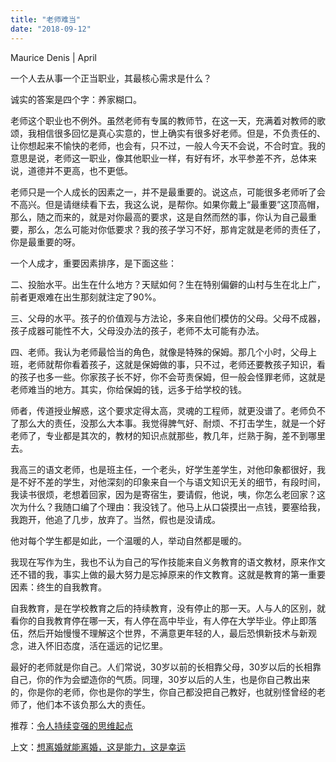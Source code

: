 ```yaml
---
title: "老师难当"
date: "2018-09-12"
---
```


Maurice Denis | April

一个人去从事一个正当职业，其最核心需求是什么？

诚实的答案是四个字：养家糊口。

老师这个职业也不例外。虽然老师有专属的教师节，在这一天，充满着对教师的歌颂，我相信很多回忆是真心实意的，世上确实有很多好老师。但是，不负责任的、让你想起来不愉快的老师，也会有，只不过，一般人今天不会说，不合时宜。我的意思是说，老师这一职业，像其他职业一样，有好有坏，水平参差不齐，总体来说，道德并不更高，也不更低。

老师只是一个人成长的因素之一，并不是最重要的。说这点，可能很多老师听了会不高兴。但是请继续看下去，我这么说，是帮你。如果你戴上“最重要”这顶高帽，那么，随之而来的，就是对你最高的要求，这是自然而然的事，你认为自己最重要，那么，怎么可能对你低要求？我的孩子学习不好，那肯定就是老师的责任了，你是最重要的呀。

一个人成才，重要因素排序，是下面这些：

二、投胎水平。出生在什么地方？天赋如何？生在特别偏僻的山村与生在北上广，前者更艰难在出生那刻就注定了90%。

三、父母的水平。孩子的价值观与方法论，多来自他们模仿的父母。父母不成器，孩子成器可能性不大，父母没办法的孩子，老师不太可能有办法。

四、老师。我认为老师最恰当的角色，就像是特殊的保姆。那几个小时，父母上班，老师就帮你看着孩子，这就是保姆做的事，只不过，老师还要教孩子知识，看的孩子也多一些。你家孩子长不好，你不会苛责保姆，但一般会怪罪老师，这就是老师难当的地方。其实，你给保姆的钱，远多于给学校的钱。

师者，传道授业解惑，这个要求定得太高，灵魂的工程师，就更没谱了。老师负不了那么大的责任，没那么大本事。我觉得脾气好、耐烦、不打击学生，就是一个好老师了，专业都是其次的，教材的知识点就那些，教几年，烂熟于胸，差不到哪里去。

我高三的语文老师，也是班主任，一个老头，好学生差学生，对他印象都很好，我是不好不差的学生，对他深刻的印象来自一个与语文知识无关的细节，有段时间，我读书很烦，老想着回家，因为是寄宿生，要请假，他说，咦，你怎么老回家？这次为什么？我随口编了个理由：我没钱了。他马上从口袋摸出一点钱，要塞给我，我跑开，他追了几步，放弃了。当然，假也是没请成。

他对每个学生都是如此，一个温暖的人，举动自然都是暖的。

我现在写作为生，我也不认为自己的写作技能来自义务教育的语文教材，原来作文还不错的我，事实上做的最大努力是忘掉原来的作文教育。这就是教育的第一重要因素：终生的自我教育。

自我教育，是在学校教育之后的持续教育，没有停止的那一天。人与人的区别，就看你的自我教育停在哪一天，有人停在高中毕业，有人停在大学毕业。停止即落伍，然后开始慢慢不理解这个世界，不满意更年轻的人，最后恐惧新技术与新观念，进入怀旧态度，活在遥远的记忆里。

最好的老师就是你自己。人们常说，30岁以前的长相靠父母，30岁以后的长相靠自己，你的作为会塑造你的气质。同理，30岁以后的人生，也是你自己教出来的，你是你的老师，你也是你的学生，你自己都没把自己教好，也就别怪曾经的老师了，他们本不该负那么大的责任。

推荐：[令人持续变强的思维起点](http://mp.weixin.qq.com/s?__biz=MjM5NDU0Mjk2MQ==&mid=2651628837&idx=1&sn=1643c95cb05e484ac1d258c8cdd9f075&chksm=bd7e213b8a09a82d3221896e23f8c0dc9695f60fa7fcb3b410cc1d8e0b766e487db1c4cb4e4d&scene=21#wechat_redirect)

上文：[想离婚就能离婚，这是能力，这是幸运](http://mp.weixin.qq.com/s?__biz=MjM5NDU0Mjk2MQ==&mid=2651630585&idx=1&sn=dc46d5366352517b9eab442ab9040233&chksm=bd7e2fe78a09a6f1c66a3d3cf375f761c56f9f91fd8b309597de8a7dc701408237b782eeef03&scene=21#wechat_redirect)
